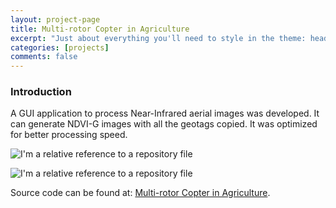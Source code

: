 ```yaml
---
layout: project-page
title: Multi-rotor Copter in Agriculture
excerpt: "Just about everything you'll need to style in the theme: headings, paragraphs, blockquotes, tables, code blocks, and more."
categories: [projects]
comments: false
---
```


### Introduction

A GUI application to process Near-Infrared aerial images was developed. It can generate NDVI-G images with all the geotags copied. It was optimized for better processing speed.

![I'm a relative reference to a repository file](../../Pics/agriculture_aerial_image/Original.jpg)

![I'm a relative reference to a repository file](../../Pics/agriculture_aerial_image/NDVI-G.jpg)

Source code can be found at: [Multi-rotor Copter in Agriculture](https://github.com/liutairan/NDVI-Tools).
